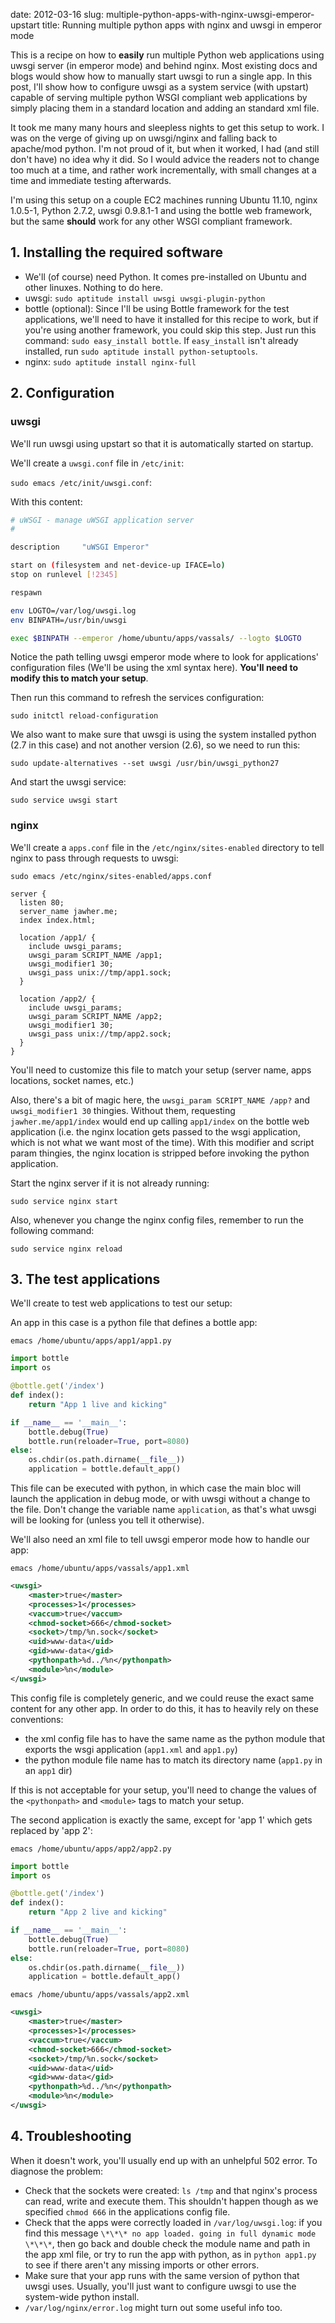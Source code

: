 date: 2012-03-16
slug: multiple-python-apps-with-nginx-uwsgi-emperor-upstart
title: Running multiple python apps with nginx and uwsgi in emperor mode

This is a recipe on how to **easily** run multiple Python web applications using uwsgi server (in emperor mode) and behind nginx.
Most existing docs and blogs would show how to manually start uwsgi to run a single app. In this post, I'll show how to configure uwsgi as a system service (with upstart) capable of serving multiple python WSGI compliant web applications by simply placing them in a standard location and adding an standard xml file.

It took me many many hours and sleepless nights to get this setup to work. I was on the verge of giving up on uwsgi/nginx and falling back to apache/mod python. I'm not proud of it, but when it worked, I had (and still don't have) no idea why it did. So I would advice the readers not to change too much at a time, and rather work incrementally, with small changes at a time and immediate testing afterwards.

I'm using this setup on a couple EC2 machines running Ubuntu 11.10, nginx 1.0.5-1, Python 2.7.2, uwsgi 0.9.8.1-1 and using the bottle web framework, but the same **should** work for any other WSGI compliant framework.


## 1. Installing the required software

* We'll (of course) need Python. It comes pre-installed on Ubuntu and other linuxes. Nothing to do here.
* uwsgi: `sudo aptitude install uwsgi uwsgi-plugin-python`
* bottle (optional): Since I'll be using Bottle framework for the test applications, we'll need to have it installed for this recipe to work, but if you're using another framework, you could skip this step. Just run this command: `sudo easy_install bottle`. If `easy_install` isn't already installed, run `sudo aptitude install python-setuptools`.
* nginx: `sudo aptitude install nginx-full`

## 2. Configuration
### uwsgi
We'll run uwsgi using upstart so that it is automatically started on startup.

We'll create a `uwsgi.conf` file in `/etc/init`:

`sudo emacs /etc/init/uwsgi.conf`:

With this content:

```bash
# uWSGI - manage uWSGI application server                                                                                                                                                                
#                                                                                                                                                                                                    

description     "uWSGI Emperor"

start on (filesystem and net-device-up IFACE=lo)
stop on runlevel [!2345]

respawn

env LOGTO=/var/log/uwsgi.log
env BINPATH=/usr/bin/uwsgi

exec $BINPATH --emperor /home/ubuntu/apps/vassals/ --logto $LOGTO
```

Notice the path telling uwsgi emperor mode where to look for applications' configuration files (We'll be using the xml syntax here). **You'll need to modify this to match your setup**.

Then run this command to refresh the services configuration:

`sudo initctl reload-configuration`

We also want to make sure that uwsgi is using the system installed python (2.7 in this case) and not another version (2.6), so we need to run this:

`sudo update-alternatives --set uwsgi /usr/bin/uwsgi_python27`

And start the uwsgi service:

`sudo service uwsgi start`

### nginx
We'll create a `apps.conf` file in the `/etc/nginx/sites-enabled` directory to tell nginx to pass through requests to uwsgi:

`sudo emacs /etc/nginx/sites-enabled/apps.conf`

```nginx
server {
  listen 80;
  server_name jawher.me;
  index index.html;

  location /app1/ {
    include uwsgi_params;
    uwsgi_param SCRIPT_NAME /app1;
    uwsgi_modifier1 30;
    uwsgi_pass unix://tmp/app1.sock;
  }

  location /app2/ {
    include uwsgi_params;
    uwsgi_param SCRIPT_NAME /app2;
    uwsgi_modifier1 30;
    uwsgi_pass unix://tmp/app2.sock;
  }
}
```

You'll need to customize this file to match your setup (server name, apps locations, socket names, etc.)

Also, there's a bit of magic here, the `uwsgi_param SCRIPT_NAME /app?` and `uwsgi_modifier1 30` thingies. Without them, requesting `jawher.me/app1/index` would end up calling `app1/index` on the bottle web application (i.e. the nginx location gets passed to the wsgi application, which is not what we want most of the time). With this modifier and script param thingies, the nginx location is stripped before invoking the python application.

Start the nginx server if it is not already running:

`sudo service nginx start`

Also, whenever you change the nginx config files, remember to run the following command:

`sudo service nginx reload`

## 3. The test applications
We'll create to test web applications to test our setup:

An app in this case is a python file that defines a bottle app:

`emacs /home/ubuntu/apps/app1/app1.py`

```python
import bottle
import os

@bottle.get('/index')
def index():
    return "App 1 live and kicking"

if __name__ == '__main__':
    bottle.debug(True)
    bottle.run(reloader=True, port=8080)
else:
    os.chdir(os.path.dirname(__file__))
    application = bottle.default_app()
```

This file can be executed with python, in which case the main bloc will launch the application in debug mode, or with uwsgi without a change to the file. Don't change the variable name `application`, as that's what uwsgi will be looking for (unless you tell it otherwise).

We'll also need an xml file to tell uwsgi emperor mode how to handle our app:

`emacs /home/ubuntu/apps/vassals/app1.xml`

```xml
<uwsgi>
	<master>true</master>
	<processes>1</processes>
	<vaccum>true</vaccum>
	<chmod-socket>666</chmod-socket>
	<socket>/tmp/%n.sock</socket>
	<uid>www-data</uid>
	<gid>www-data</gid>
	<pythonpath>%d../%n</pythonpath>
	<module>%n</module>
</uwsgi>
```

This config file is completely generic, and we could reuse the exact same content for any other app. In order to do this, it has to heavily rely on these conventions:

* the xml config file has to have the same name as the python module that exports the wsgi application (`app1.xml` and `app1.py`)
* the python module file name has to match its directory name (`app1.py` in an `app1` dir)

If this is not acceptable for your setup, you'll need to change the values of the `<pythonpath>` and `<module>` tags to match your setup.

The second application is exactly the same, except for 'app 1' which gets replaced by 'app 2':

`emacs /home/ubuntu/apps/app2/app2.py`

```python
import bottle
import os

@bottle.get('/index')
def index():
    return "App 2 live and kicking"

if __name__ == '__main__':
    bottle.debug(True)
    bottle.run(reloader=True, port=8080)
else:
    os.chdir(os.path.dirname(__file__))
    application = bottle.default_app()
```

`emacs /home/ubuntu/apps/vassals/app2.xml`

```xml
<uwsgi>
	<master>true</master>
	<processes>1</processes>
	<vaccum>true</vaccum>
	<chmod-socket>666</chmod-socket>
	<socket>/tmp/%n.sock</socket>
	<uid>www-data</uid>
	<gid>www-data</gid>
	<pythonpath>%d../%n</pythonpath>
	<module>%n</module>
</uwsgi>
```

## 4. Troubleshooting
When it doesn't work, you'll usually end up with an unhelpful 502 error. To diagnose the problem:

* Check that the sockets were created: `ls /tmp` and that nginx's process can read, write and execute them. This shouldn't happen though as we specified `chmod 666` in the applications config file.
* Check that the apps were correctly loaded in `/var/log/uwsgi.log`: if you find this message `\*\*\* no app loaded. going in full dynamic mode \*\*\*`, then go back and double check the module name and path in the app xml file, or try to run the app with python, as in `python app1.py` to see if there aren't any missing imports or other errors.
* Make sure that your app runs with the same version of python that uwsgi uses. Usually, you'll just want to configure uwsgi to use the system-wide python install.
* `/var/log/nginx/error.log` might turn out some useful info too.
